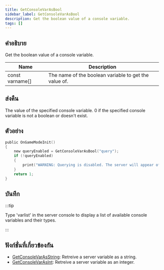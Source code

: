```yaml
---
title: GetConsoleVarAsBool
sidebar_label: GetConsoleVarAsBool
description: Get the boolean value of a console variable.
tags: []
---
```


## คำอธิบาย

Get the boolean value of a console variable.

| Name            | Description                                           |
| --------------- | ----------------------------------------------------- |
| const varname[] | The name of the boolean variable to get the value of. |

## ส่งคืน

The value of the specified console variable. 0 if the specified console variable is not a boolean or doesn't exist.

## ตัวอย่าง

```c
public OnGameModeInit()
{
    new queryEnabled = GetConsoleVarAsBool("query");
    if (!queryEnabled)
    {
        print("WARNING: Querying is disabled. The server will appear offline in the server browser.");
    }
    return 1;
}
```

## บันทึก

:::tip

Type 'varlist' in the server console to display a list of available console variables and their types.

:::

## ฟังก์ชั่นที่เกี่ยวข้องกัน

- [GetConsoleVarAsString](GetConsoleVarAsString): Retreive a server variable as a string.
- [GetConsoleVarAsInt](GetConsoleVarAsInt): Retreive a server variable as an integer.
